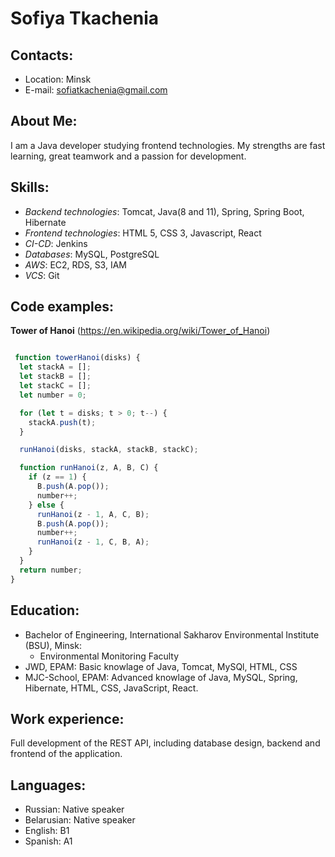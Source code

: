 # Sofiya Tkachenia

## Contacts:
- Location: Minsk
- E-mail: sofiatkachenia@gmail.com


## About Me:
I am a Java developer studying frontend technologies. My strengths are fast learning, great teamwork and a passion for development.


## Skills: 
 - _Backend technologies_: Tomcat, Java(8 and 11), Spring, Spring Boot, Hibernate
- _Frontend technologies_: HTML 5, CSS 3, Javascript, React
- _CI-CD_: Jenkins
- _Databases_: MySQL, PostgreSQL
- _AWS_: EC2, RDS, S3, IAM
- _VCS_: Git


## Code examples:

 __Tower of Hanoi__ (https://en.wikipedia.org/wiki/Tower_of_Hanoi)

```javascript

 function towerHanoi(disks) {
  let stackA = [];
  let stackB = [];
  let stackC = [];
  let number = 0;

  for (let t = disks; t > 0; t--) {
    stackA.push(t);
  }

  runHanoi(disks, stackA, stackB, stackC);

  function runHanoi(z, A, B, C) {
    if (z == 1) {
      B.push(A.pop());
      number++;
    } else {
      runHanoi(z - 1, A, C, B);
      B.push(A.pop());
      number++;
      runHanoi(z - 1, C, B, A);
    }
  }
  return number;
}
```

## Education:
- Bachelor of Engineering, International Sakharov Environmental Institute (BSU), Minsk:
    - Environmental Monitoring Faculty
- JWD, EPAM: Basic knowlage of Java, Tomcat, MySQl, HTML, CSS
- MJC-School, EPAM: Advanced knowlage of Java, MySQL, Spring, Hibernate, HTML, CSS, JavaScript, React.


## Work experience:
Full development of the REST API, including database design, backend and frontend of the application.


## Languages:
- Russian: Native speaker
- Belarusian: Native speaker
- English: B1
- Spanish: A1


